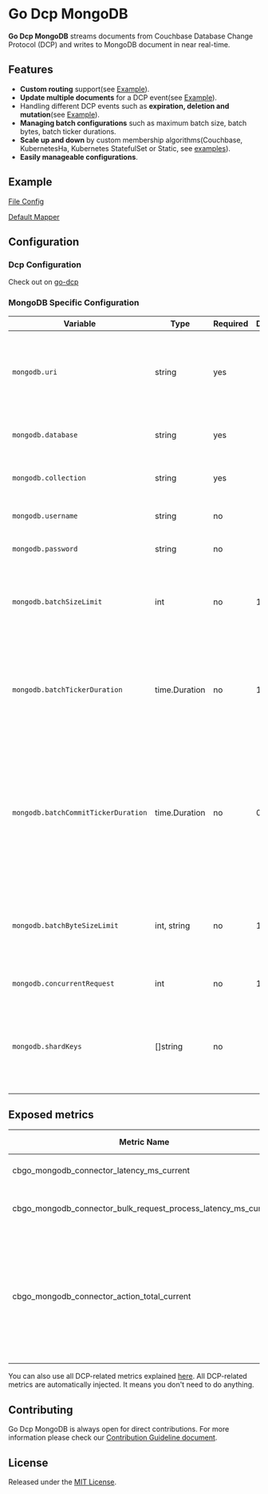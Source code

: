 # Go Dcp MongoDB

**Go Dcp MongoDB** streams documents from Couchbase Database Change Protocol (DCP) and writes to
MongoDB document in near real-time.

## Features

* **Custom routing** support(see [Example](#example)).
* **Update multiple documents** for a DCP event(see [Example](#example)).
* Handling different DCP events such as **expiration, deletion and mutation**(see [Example](#example)).
* **Managing batch configurations** such as maximum batch size, batch bytes, batch ticker durations.
* **Scale up and down** by custom membership algorithms(Couchbase, KubernetesHa, Kubernetes StatefulSet or
  Static, see [examples](https://github.com/Trendyol/go-dcp#examples)).
* **Easily manageable configurations**.

## Example

[File Config](example/simple/main.go)

[Default Mapper](example/default-mapper/main.go)

## Configuration

### Dcp Configuration

Check out on [go-dcp](https://github.com/Trendyol/go-dcp#configuration)

### MongoDB Specific Configuration

| Variable                            | Type              | Required | Default | Description                                                                                                                                                  |                                                           
|-------------------------------------|-------------------|----------|---------|--------------------------------------------------------------------------------------------------------------------------------------------------------------|
| `mongodb.uri`                       | string            | yes      |         | Defines which Couchbase collection events will be written to which collection.                                                                               |
| `mongodb.database`                  | string            | yes      |         | Defines MongoDB database name.                                                                                                                               |
| `mongodb.collection`                | string            | yes      |         | Defines MongoDB collection name.                                                                                                                             |
| `mongodb.username`                  | string            | no       |         | The username of MongoDB.                                                                                                                                     |
| `mongodb.password`                  | string            | no       |         | The password of MongoDB.                                                                                                                                     |                                                                                                                          |
| `mongodb.batchSizeLimit`            | int               | no       | 1000    | Maximum message count for batch, if exceed flush will be triggered.                                                                                          |
| `mongodb.batchTickerDuration`       | time.Duration     | no       | 10s     | Batch is being flushed automatically at specific time intervals for long waiting messages in batch.                                                          |
| `mongodb.batchCommitTickerDuration` | time.Duration     | no       | 0s      | Configures checkpoint offset save time, By default, after batch flushing, the offsets are updated immediately, this period can be increased for performance. |
| `mongodb.batchByteSizeLimit`        | int, string       | no       | 10mb    | Maximum size(byte) for batch, if exceed flush will be triggered. `10mb` is default.                                                                          |
| `mongodb.concurrentRequest`         | int               | no       | 1       | Concurrent bulk request count.                                                                                                                               |
| `mongodb.shardKeys`                 | []string          | no       |         | List of shard key paths from document for MongoDB sharded clusters. Used in query filters.                                                                   |

## Exposed metrics

| Metric Name                                                      | Description                   | Labels                                                                                                                                                                             | Value Type |
|------------------------------------------------------------------|-------------------------------|------------------------------------------------------------------------------------------------------------------------------------------------------------------------------------|------------|
| cbgo_mongodb_connector_latency_ms_current                        | Time to adding to the batch.  | N/A                                                                                                                                                                                | Gauge      |
| cbgo_mongodb_connector_bulk_request_process_latency_ms_current   | Time to process bulk request. | N/A                                                                                                                                                                                | Gauge      |
| cbgo_mongodb_connector_action_total_current                      | Count mongodb actions         | `action_type`: Type of action (e.g., `delete`) `result`: Result of the action (e.g., `success`, `error`)  `database_name`: The name of the database to which the action is applied | Counter    |

You can also use all DCP-related metrics explained [here](https://github.com/Trendyol/go-dcp#exposed-metrics).
All DCP-related metrics are automatically injected. It means you don't need to do anything.

## Contributing

Go Dcp MongoDB is always open for direct contributions. For more information please check
our [Contribution Guideline document](./CONTRIBUTING.md).

## License

Released under the [MIT License](LICENSE).